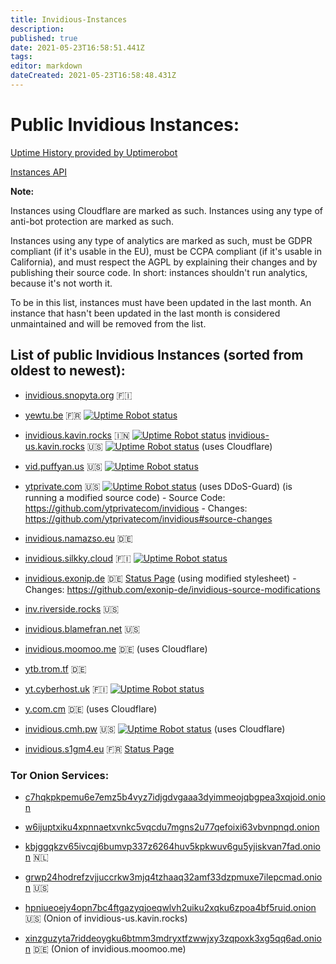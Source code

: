 ```yaml
---
title: Invidious-Instances
description: 
published: true
date: 2021-05-23T16:58:51.441Z
tags: 
editor: markdown
dateCreated: 2021-05-23T16:58:48.431Z
---
```


# Public Invidious Instances:

[Uptime History provided by Uptimerobot](https://stats.uptimerobot.com/89VnzSKAn)

[Instances API](https://instances.invidio.us/)


**Note:**

Instances using Cloudflare are marked as such. Instances using any type of anti-bot protection are marked as such.

Instances using any type of analytics are marked as such, must be GDPR compliant (if it's usable in the EU), must be CCPA compliant (if it's usable in California), and must respect the AGPL by explaining their changes and by publishing their source code. In short: instances shouldn't run analytics, because it's not worth it.

To be in this list, instances must have been updated in the last month. An instance that hasn't been updated in the last month is considered unmaintained and will be removed from the list.


## List of public Invidious Instances (sorted from oldest to newest):

* [invidious.snopyta.org](https://invidious.snopyta.org/) 🇫🇮

* [yewtu.be](https://yewtu.be) 🇫🇷 [![Uptime Robot status](https://img.shields.io/uptimerobot/status/m783898765-2a4efa67aa8d1c7be6b1dd9d)](https://status.unixfox.eu/783898765)

* [invidious.kavin.rocks](https://invidious.kavin.rocks) 🇮🇳 [![Uptime Robot status](https://img.shields.io/uptimerobot/status/m786132664-f9fa738fba1c4dc2f7364f71)](https://status.kavin.rocks/786132664) [invidious-us.kavin.rocks](https://invidious-us.kavin.rocks) 🇺🇸 [![Uptime Robot status](https://img.shields.io/uptimerobot/status/m788216947-f3f63d30899a10dbe9a0338a)](https://status.kavin.rocks/788216947) (uses Cloudflare)

* [vid.puffyan.us](https://vid.puffyan.us) 🇺🇸 [![Uptime Robot status](https://img.shields.io/uptimerobot/status/m786947233-1131c3f67b9a20621b1926d3?style=plastic)](https://stats.uptimerobot.com/n7A08HGVl6/786947233)

* [ytprivate.com](https://ytprivate.com) 🇺🇸 [![Uptime Robot status](https://img.shields.io/uptimerobot/status/m786947505-2a50cf3262906bb28c6cf8fc)](https://status.ytprivate.com/786947505) (uses DDoS-Guard) (is running a modified source code) - Source Code: https://github.com/ytprivatecom/invidious - Changes: https://github.com/ytprivatecom/invidious#source-changes

* [invidious.namazso.eu](https://invidious.namazso.eu) 🇩🇪

* [invidious.silkky.cloud](https://invidious.silkky.cloud) 🇫🇮 [![Uptime Robot status](https://img.shields.io/uptimerobot/status/m787784614-79d1acc4b425d1ed813fc793)](https://status.silkky.cloud/787784614)

* [invidious.exonip.de](https://invidious.exonip.de) 🇩🇪 [Status Page](https://status.exonip.de/) (using modified stylesheet) - Changes: https://github.com/exonip-de/invidious-source-modifications

* [inv.riverside.rocks](https://inv.riverside.rocks) 🇺🇸

* [invidious.blamefran.net](https://invidious.blamefran.net) 🇺🇸

* [invidious.moomoo.me](https://invidious.moomoo.me) 🇩🇪 (uses Cloudflare)

* [ytb.trom.tf](https://ytb.trom.tf) 🇩🇪

* [yt.cyberhost.uk](https://yt.cyberhost.uk) 🇫🇮 [![Uptime Robot status](https://img.shields.io/uptimerobot/status/m788432154-c8801112193f349268ea6104)](https://stats.uptimerobot.com/JlM0qH8Ygn)

* [y.com.cm](https://y.com.cm) 🇩🇪 (uses Cloudflare)

* [invidious.cmh.pw](https://invidious.cmh.pw) 🇺🇸 [![Uptime Robot status](https://img.shields.io/uptimerobot/status/m788551784-5acd7c39c59eca92a5e1346d)](https://stats.uptimerobot.com/GwjjntJLKD/788551784) (uses Cloudflare)

* [invidious.s1gm4.eu](https://invidious.s1gm4.eu) 🇫🇷 [Status Page](https://status.s1gm4.eu)

### Tor Onion Services:
* [c7hqkpkpemu6e7emz5b4vyz7idjgdvgaaa3dyimmeojqbgpea3xqjoid.onion](http://c7hqkpkpemu6e7emz5b4vyz7idjgdvgaaa3dyimmeojqbgpea3xqjoid.onion)

* [w6ijuptxiku4xpnnaetxvnkc5vqcdu7mgns2u77qefoixi63vbvnpnqd.onion](http://w6ijuptxiku4xpnnaetxvnkc5vqcdu7mgns2u77qefoixi63vbvnpnqd.onion/)

* [kbjggqkzv65ivcqj6bumvp337z6264huv5kpkwuv6gu5yjiskvan7fad.onion](http://kbjggqkzv65ivcqj6bumvp337z6264huv5kpkwuv6gu5yjiskvan7fad.onion/) 🇳🇱

* [grwp24hodrefzvjjuccrkw3mjq4tzhaaq32amf33dzpmuxe7ilepcmad.onion](http://grwp24hodrefzvjjuccrkw3mjq4tzhaaq32amf33dzpmuxe7ilepcmad.onion) 🇺🇸

* [hpniueoejy4opn7bc4ftgazyqjoeqwlvh2uiku2xqku6zpoa4bf5ruid.onion](http://hpniueoejy4opn7bc4ftgazyqjoeqwlvh2uiku2xqku6zpoa4bf5ruid.onion) 🇺🇸 (Onion of invidious-us.kavin.rocks)

* [xinzguzyta7riddeoygku6btmm3mdryxtfzwwjxy3zqpoxk3xg5qq6ad.onion](http://xinzguzyta7riddeoygku6btmm3mdryxtfzwwjxy3zqpoxk3xg5qq6ad.onion) 🇩🇪 (Onion of invidious.moomoo.me)
